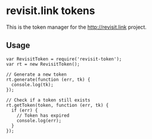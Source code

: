 # revisit.link tokens

This is the token manager for the http://revisit.link project.

## Usage

    var RevisitToken = require('revisit-token');
    var rt = new RevisitToken();

    // Generate a new token
    rt.generate(function (err, tk) {
      console.log(tk);
    });

    // Check if a token still exists
    rt.getToken(token, function (err, tk) {
      if (err) {
        // Token has expired
        console.log(err);
      }
    });
